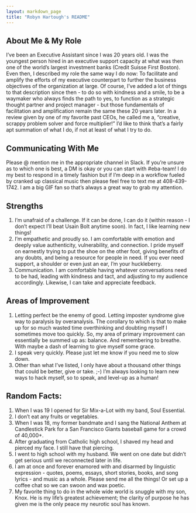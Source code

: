 ```yaml
---
layout: markdown_page
title: "Robyn Hartough's README"
---
```


## About Me & My Role
I’ve been an Executive Assistant since I was 20 years old. I was the youngest person hired in an executive support capacity at what was then one of the world’s largest investment banks (Credit Suisse First Boston). Even then, I described my role the same way I do now: To facilitate and amplify the efforts of my executive counterpart to further the business objectives of the organization at large. Of course, I’ve added a lot of things to that description since then - to do so with kindness and a smile, to be a waymaker who always finds the path to yes, to function as a strategic thought partner and project manager -  but those fundamentals of facilitation and amplification remain the same these 20 years later. In a review given by one of my favorite past CEOs, he called me a, “creative, scrappy problem solver and force multiplier!” I’d like to think that’s a fairly apt summation of what I do, if not at least of what I try to do.

## Communicating With Me
Please @ mention me in the appropriate channel in Slack. If you’re unsure as to which one is best, a DM is okay or you can start with #eba-team! I do my best to respond in a timely fashion but if I’m deep in a workflow fueled by cranked up classical music then please feel free to text me at 408-439-1742. I am a big GIF fan so that’s always a great way to grab my attention.  

## Strengths 
1. I’m unafraid of a challenge. If it can be done, I can do it (within reason - I don’t expect I’ll beat Usain Bolt anytime soon). In fact, I like learning new things! 
1. I’m empathetic and proudly so. I am comfortable with emotion and deeply value authenticity, vulnerability, and connection. I pride myself on earnestly trying to put the shoe on the other foot, giving benefits of any doubts, and being a resource for people in need. If you ever need support, a shoulder or even just an ear, I’m your huckleberry. 
1. Communication. I am comfortable having whatever conversations need to be had, leading with kindness and tact, and adjusting to my audience accordingly. Likewise, I can take and appreciate feedback.

## Areas of Improvement
1. Letting perfect be the enemy of good. Letting imposter syndrome give way to paralysis by overanalysis. The corollary to which is that to make up for so much wasted time overthinking and doubting myself I sometimes move too quickly. So, my area of primary improvement can essentially be summed up as: balance. And remembering to breathe. With maybe a dash of learning to give myself some grace.   
1. I speak very quickly. Please just let me know if you need me to slow down.
1. Other than what I’ve listed, I only have about a thousand other things that could be better, give or take. ;-) I’m always looking to learn new ways to hack myself, so to speak, and level-up as a human!

## Random Facts:
1. When I was 19 I opened for Sir Mix-a-Lot with my band, Soul Essential.
1. I don’t eat any fruits or vegetables. 
1. When I was 18, my former bandmate and I sang the National Anthem at Candlestick Park for a San Francisco Giants baseball game for a crowd of 40,000+.
1. After graduating from Catholic high school, I shaved my head and pierced my face. I still have that piercing.
1. I went to high school with my husband. We went on one date but didn’t get serious until we reconnected later in life.
1. I am at once and forever enamored with and disarmed by linguistic expression - quotes, poems, essays, short stories, books, and song lyrics - and music as a whole. Please send me all the things! Or set up a coffee chat so we can swoon and wax poetic.
1. My favorite thing to do in the whole wide world is snuggle with my son, Knox. He is my life’s greatest achievement; the clarity of purpose he has given me is the only peace my neurotic soul has known.




